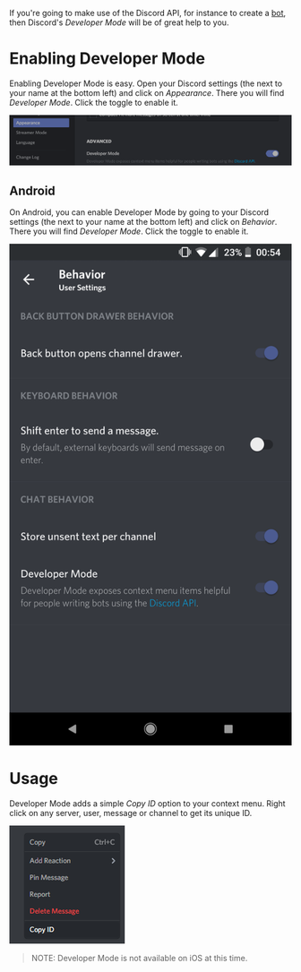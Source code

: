 <!-- TITLE: Developer Mode -->
<!-- SUBTITLE: An in-depth documentation of Discord's Developer Mode -->

If you're going to make use of the Discord API, for instance to create a [bot](/bots), then Discord's *Developer Mode* will be of great help to you.

# Enabling Developer Mode
Enabling Developer Mode is easy. Open your Discord settings (the <i class="icon-cog"></i> next to your name at the bottom left) and click on *Appearance*. There you will find *Developer Mode*. Click the toggle to enable it.

![Devmode Toggle](/uploads/developer-mode/devmode-toggle.png "Devmode Toggle")

## Android

On Android, you can enable Developer Mode by going to your Discord settings (the <i class="icon-cog"></i> next to your name at the bottom left) and click on *Behavior*. There you will find *Developer Mode*. Click the toggle to enable it.

![Android Devmode Toggle](/uploads/developer-mode/android-devmode-toggle.png "Android Devmode Toggle")

# Usage
Developer Mode adds a simple *Copy ID* option to your context menu. Right click on any server, user, message or channel to get its unique ID.

![Devmode Rightclick](/uploads/developer-mode/devmode-rightclick.png "Devmode Rightclick")

> NOTE: Developer Mode is not available on iOS at this time.